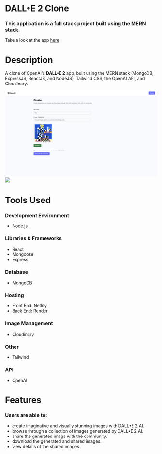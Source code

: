 # DALL•E  2 Clone

### This application is a full stack project built using the **MERN** stack.

Take a look at the app [here](https://dalle2-clone.netlify.app)

# Description
 A clone of OpenAI's **DALL•E 2** app, built using the MERN stack (MongoDB, ExpressJS, ReactJS, and NodeJS), Tailwind CSS, the OpenAI API, and Cloudinary.

<kbd>
<img src="readme_images/img1.png"/>
</kbd>

<kbd>
<img src="readme_images/img2.png"/>
</kbd>


# Tools Used

### Development Environment
* Node.js

### Libraries & Frameworks
* React 
* Mongoose
* Express 

### Database
* MongoDB

### Hosting
* Front End: Netlify
* Back End: Render

### Image Management
* Cloudinary

### Other
* Tailwind

### API
* OpenAI

# Features

### Users are able to:

* create imaginative and visually stunning images with DALL•E 2 AI.
* browse through a collection of images generated by DALL•E 2 AI.
* share the generated imags with the community.
* download the generated and shared images.
* view details of the shared images. 

